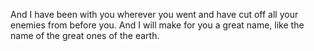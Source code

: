 And I have been with you wherever you went and have cut off all your enemies from before you. And I will make for you a great name, like the name of the great ones of the earth.
